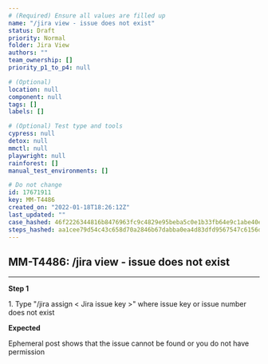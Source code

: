 ```yaml
---
# (Required) Ensure all values are filled up
name: "/jira view - issue does not exist"
status: Draft
priority: Normal
folder: Jira View
authors: ""
team_ownership: []
priority_p1_to_p4: null

# (Optional)
location: null
component: null
tags: []
labels: []

# (Optional) Test type and tools
cypress: null
detox: null
mmctl: null
playwright: null
rainforest: []
manual_test_environments: []

# Do not change
id: 17671911
key: MM-T4486
created_on: "2022-01-18T18:26:12Z"
last_updated: ""
case_hashed: 46f2226344816b8476963fc9c4829e95beba5c0e1b33fb64e9c1abe40ec14154ec71c108be162cdaf8e741de78b0f63d
steps_hashed: aa1cee79d54c43c658d70a2846b67dabba0ea4d83dfd9567547c6156df24f75e1022e571c41f661e383e92920d993d90
---
```


<!-- (Auto-generated) Based on frontmatter's "key" and "name" -->

## MM-T4486: /jira view - issue does not exist

---

**Step 1**

1\. Type "/jira assign < Jira issue key >" where issue key or issue number does not exist

**Expected**

Ephemeral post shows that the issue cannot be found or you do not have permission
